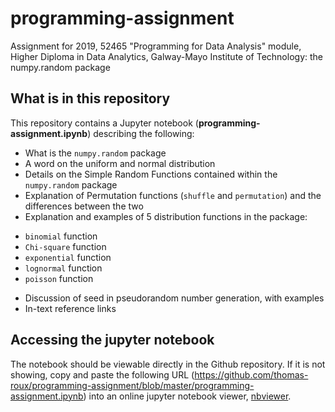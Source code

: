 # programming-assignment
Assignment for 2019, 52465 "Programming for Data Analysis" module, Higher Diploma in Data Analytics, Galway-Mayo Institute of Technology: the numpy.random package

## What is in this repository
This repository contains a Jupyter notebook (**programming-assignment.ipynb**) describing the following:
* What is the `numpy.random` package
* A word on the uniform and normal distribution
* Details on the Simple Random Functions contained within the `numpy.random` package
* Explanation of Permutation functions (`shuffle` and `permutation`) and the differences between the two
* Explanation and examples of 5 distribution functions in the package:
- `binomial` function
- `Chi-square` function
- `exponential` function
- `lognormal` function
- `poisson` function
* Discussion of seed in pseudorandom number generation, with examples
* In-text reference links

## Accessing the jupyter notebook
The notebook should be viewable directly in the Github repository. If it is not showing, copy and paste the following URL (https://github.com/thomas-roux/programming-assignment/blob/master/programming-assignment.ipynb) into an online jupyter notebook viewer, [nbviewer](https://nbviewer.jupyter.org/).

